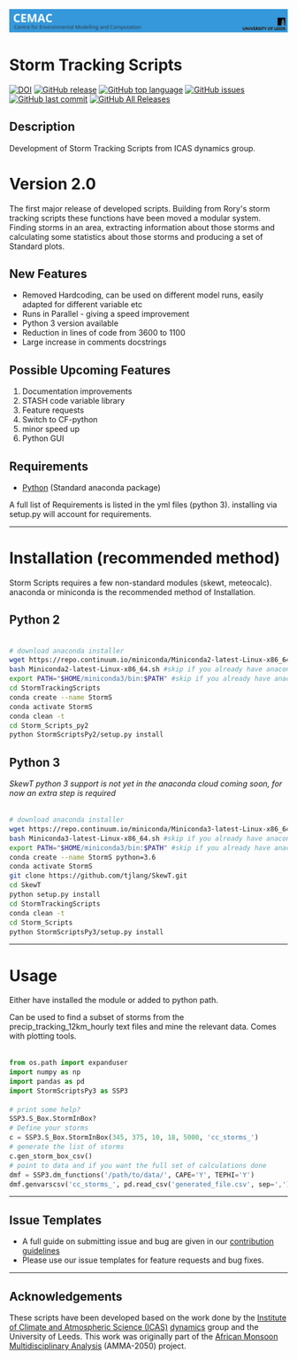 <div align="center">
<a href="https://www.cemac.leeds.ac.uk/">
  <img src="https://github.com/cemac/cemac_generic/blob/master/Images/cemac.png"></a>
  <br>
</div>

# Storm Tracking Scripts #

[![DOI](https://zenodo.org/badge/148126570.svg)](https://zenodo.org/badge/latestdoi/148126570) [![GitHub release](https://img.shields.io/github/release/cemac/StormTrackingScripts.svg)](https://github.com/cemac/StormTrackingScripts/releases) [![GitHub top language](https://img.shields.io/github/languages/top/cemac/StormTrackingScripts.svg)](https://github.com/cemac/StormTrackingScripts) [![GitHub issues](https://img.shields.io/github/issues/cemac/StormTrackingScripts.svg)](https://github.com/cemac/StormTrackingScripts/issues) [![GitHub last commit](https://img.shields.io/github/last-commit/cemac/StormTrackingScripts.svg)](https://github.com/cemac/StormTrackingScripts/commits/master) [![GitHub All Releases](https://img.shields.io/github/downloads/cemac/StormTrackingScripts/total.svg)](https://github.com/cemac/StormTrackingScripts/releases)


## Description ##

Development of Storm Tracking Scripts from ICAS dynamics group. 


# Version 2.0 #

The first major release of developed scripts. Building from Rory's storm tracking scripts these functions have been moved a modular system. Finding storms in an area, extracting information about those storms and calculating some statistics about those storms and producing a set of Standard plots.

## New Features ##

* Removed Hardcoding, can be used on different model runs, easily adapted for different variable etc
* Runs in Parallel - giving a speed improvement
* Python 3 version available
* Reduction in lines of code from 3600 to 1100
* Large increase in comments docstrings

## Possible Upcoming Features ##

1. Documentation improvements
2. STASH code variable library
3. Feature requests
4. Switch to CF-python
5. minor speed up
6. Python GUI

## Requirements ##

 * [Python](https://www.anaconda.com/download/) (Standard anaconda package)

A full list of Requirements is listed in the yml files (python 3). installing via setup.py will account for requirements. 

<hr>

# Installation (recommended method) #

Storm Scripts requires a few non-standard modules (skewt, meteocalc). anaconda or miniconda is the recommended method of Installation.

## Python 2 ##

```bash

# download anaconda installer
wget https://repo.continuum.io/miniconda/Miniconda2-latest-Linux-x86_64.sh
bash Miniconda2-latest-Linux-x86_64.sh #skip if you already have anaconda
export PATH="$HOME/miniconda3/bin:$PATH" #skip if you already have anaconda
cd StormTrackingScripts
conda create --name StormS
conda activate StormS
conda clean -t
cd Storm_Scripts_py2
python StormScriptsPy2/setup.py install
```

## Python 3 ##

*SkewT python 3 support is not yet in the anaconda cloud coming soon, for now an
extra step is required*

````bash

# download anaconda installer
wget https://repo.continuum.io/miniconda/Miniconda3-latest-Linux-x86_64.sh
bash Miniconda3-latest-Linux-x86_64.sh #skip if you already have anaconda
export PATH="$HOME/miniconda3/bin:$PATH" #skip if you already have anaconda
conda create --name StormS python=3.6
conda activate StormS
git clone https://github.com/tjlang/SkewT.git
cd SkewT
python setup.py install
cd StormTrackingScripts
conda clean -t
cd Storm_Scripts
python StormScriptsPy3/setup.py install
````

<hr>

# Usage #

Either have installed the module or added to python path.

Can be used to find a subset of storms from the precip_tracking_12km_hourly
text files and mine the relevant data. Comes with plotting tools.

```Python

from os.path import expanduser
import numpy as np
import pandas as pd
import StormScriptsPy3 as SSP3

# print some help?
SSP3.S_Box.StormInBox?
# Define your storms
c = SSP3.S_Box.StormInBox(345, 375, 10, 18, 5000, 'cc_storms_')
# generate the list of storms
c.gen_storm_box_csv()
# point to data and if you want the full set of calculations done
dmf = SSP3.dm_functions('/path/to/data/', CAPE='Y', TEPHI='Y')
dmf.genvarscsv('cc_storms_', pd.read_csv('generated_file.csv', sep=',')

```

<hr>


## Issue Templates ##

* A full guide on submitting issue and bug are given in our [contribution guidelines](https://github.com/cemac/StormTrackingScripts/blob/master/CONTRIBUTING.md)
* Please use our issue templates for feature requests and bug fixes.

<hr>

## Acknowledgements ##
These scripts have been developed based on the work done by the [Institute of Climate and Atmospheric Science (ICAS)](http://www.see.leeds.ac.uk/research/icas/) [dynamics](http://www.see.leeds.ac.uk/research/icas/research-themes/atmosphere/) group and the University of Leeds. This work was originally part of the [African Monsoon Multidisciplinary Analysis](https://www.amma2050.org/) (AMMA-2050) project.
